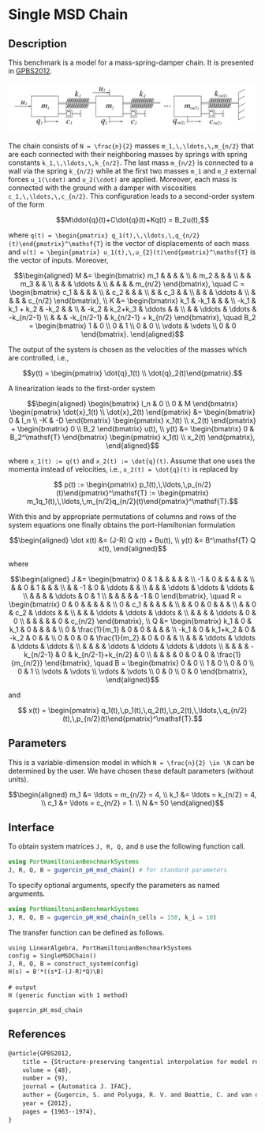 # Single MSD Chain

## Description

This benchmark is a model for a mass-spring-damper chain. It is presented in [GPBS2012](#References).

![Mass-spring-damper chain system](./assets/MSD_Chain.png)

The chain consists of ``N = \frac{n}{2}`` masses ``m_1,\,\ldots,\,m_{n/2}`` that are each connected with their neighboring masses by springs with spring constants ``k_1,\,\ldots,\,k_{n/2}``. The last mass ``m_{n/2}`` is connected to a wall via the spring ``k_{n/2}`` while at the first two masses ``m_1`` and ``m_2`` external forces ``u_1(\cdot)`` and ``u_2(\cdot)`` are applied. Moreover, each mass is connected with the ground with a damper with viscosities ``c_1,\,\ldots,\,c_{n/2}``. This configuration leads to a second-order system of the form
```math
M\ddot{q}(t)+C\dot{q}(t)+Kq(t) = B_2u(t),
```
where ``q(t) = \begin{pmatrix} q_1(t),\,\ldots,\,q_{n/2}(t)\end{pmatrix}^\mathsf{T}`` is the vector of displacements of each mass and ``u(t) = \begin{pmatrix} u_1(t),\,u_{2}(t)\end{pmatrix}^\mathsf{T}`` is the vector of inputs. Moreover, 
```math
\begin{aligned}
M &= \begin{bmatrix} m_1 & & & & \\ & m_2 & & & \\ & & m_3 & & \\ & & & \ddots & \\ & & & & m_{n/2} \end{bmatrix}, \quad C = \begin{bmatrix} c_1 & & & & \\ & c_2 & & & \\ & & c_3 & & \\ & & & \ddots & \\ & & & & c_{n/2} \end{bmatrix}, \\
K &= \begin{bmatrix} k_1 & -k_1 & & & \\ -k_1 & k_1 + k_2 & -k_2 & & \\ & -k_2 & k_2+k_3 & \ddots & & \\ & & \ddots & \ddots & -k_{n/2-1} \\ & & & -k_{n/2-1} & k_{n/2-1} + k_{n/2} \end{bmatrix}, \quad B_2 = \begin{bmatrix} 1 & 0 \\
0 & 1 \\ 0 & 0 \\ \vdots & \vdots \\ 0 & 0 \end{bmatrix}.
\end{aligned}
```

The output of the system is chosen as the velocities of the masses which are controlled, i.e.,
```math
y(t) = \begin{pmatrix} \dot{q}_1(t) \\ \dot{q}_2(t)\end{pmatrix}.
```

A linearization leads to the first-order system
```math
\begin{aligned}
\begin{bmatrix} I_n & 0 \\ 0 & M \end{bmatrix} \begin{pmatrix} \dot{x}_1(t) \\ \dot{x}_2(t) \end{pmatrix}  &=
\begin{bmatrix} 0 & I_n \\ -K & -D \end{bmatrix} \begin{pmatrix} x_1(t) \\ x_2(t) \end{pmatrix} + \begin{bmatrix} 0 \\ B_2 \end{bmatrix} u(t), \\
y(t) &= \begin{bmatrix} 0 & B_2^\mathsf{T} \end{bmatrix} \begin{pmatrix} x_1(t) \\ x_2(t) \end{pmatrix},
\end{aligned}
```
where ``x_1(t) := q(t)`` and ``x_2(t) := \dot{q}(t)``. Assume that one uses the momenta instead of velocities, i.e., ``x_2(t) = \dot{q}(t)`` is replaced by
```math
  p(t) := \begin{pmatrix} p_1(t),\,\ldots,\,p_{n/2}(t)\end{pmatrix}^\mathsf{T} := \begin{pmatrix} m_1q_1(t),\,\ldots,\,m_{n/2}q_{n/2}(t)\end{pmatrix}^\mathsf{T}.
```
With this and by appropriate permutations of columns and rows of the system equations one finally obtains the port-Hamiltonian formulation
```math
\begin{aligned}
\dot x(t) &= (J-R) Q x(t) + Bu(t), \\
y(t) &= B^\mathsf{T} Q x(t),
\end{aligned}
```
where
```math
\begin{aligned}
 J &= \begin{bmatrix} 0 & 1 & & & & & \\ -1 & 0 & & & & & \\ & & 0 & 1 & & & \\ & & -1 & 0 & \ddots & & \\ & & & \ddots & \ddots & \ddots & \\  & & & & \ddots & 0 & 1 \\  & & & & & -1 & 0 \end{bmatrix}, \quad 
 R = \begin{bmatrix} 0 & 0 & & & & & \\ 0 & c_1 & & & & & \\ & & 0 & 0 & & & \\ & & 0 & c_2 & \ddots & & \\ & & & \ddots & \ddots & \ddots & \\  & & & & \ddots & 0 & 0 \\  & & & & & 0 & c_{n/2} \end{bmatrix}, \\
 Q &= \begin{bmatrix} k_1 & 0 & k_1 & 0 & & & & \\ 0 & \frac{1}{m_1} & 0 & 0 & & & & \\ -k_1 & 0 & k_1+k_2 & 0 & -k_2 & 0 & & \\ 0 & 0 & 0 & \frac{1}{m_2} & 0 & 0 & & \\ & & & \ddots & \ddots & \ddots & \ddots & \\ & & & & \ddots & \ddots &  \ddots & \ddots \\ &  & & & -k_{n/2-1} & 0 & k_{n/2-1}+k_{n/2} & 0 \\ & & & & 0 & 0 & 0 & \frac{1}{m_{n/2}} \end{bmatrix}, \quad B = \begin{bmatrix} 0 & 0 \\ 1 & 0 \\ 0 & 0 \\ 0 & 1 \\ \vdots & \vdots \\ \vdots & \vdots \\ 0 & 0 \\ 0 & 0 \end{bmatrix},
\end{aligned}
```
and 
```math
 x(t) = \begin{pmatrix} q_1(t),\,p_1(t),\,q_2(t),\,p_2(t),\,\ldots,\,q_{n/2}(t),\,p_{n/2}(t)\end{pmatrix}^\mathsf{T}.
```
## Parameters
This is a variable-dimension model in which ``N = \frac{n}{2} \in \N`` can be determined by the user. We have chosen these default parameters (without units).
```math
\begin{aligned}
 m_1 &= \ldots = m_{n/2} = 4, \\
 k_1 &= \ldots = k_{n/2} = 4, \\
 c_1 &= \ldots = c_{n/2} = 1. \\
 N &= 50
\end{aligned}
```

## Interface

To obtain system matrices ``J, R, Q,`` and ``B`` use the following function call.
```julia
using PortHamiltonianBenchmarkSystems
J, R, Q, B = gugercin_pH_msd_chain() # for standard parameters
```

To specify optional arguments, specify the parameters as named arguments.
```julia
using PortHamiltonianBenchmarkSystems
J, R, Q, B = gugercin_pH_msd_chain(n_cells = 150, k_i = 10)
```

The transfer function can be defined as follows.
```jldoctest; output = false
using LinearAlgebra, PortHamiltonianBenchmarkSystems
config = SingleMSDChain()
J, R, Q, B = construct_system(config)
H(s) = B'*((s*I-(J-R)*Q)\B)

# output
H (generic function with 1 method)
```

```@docs
gugercin_pH_msd_chain
```

## References
```LaTeX
@article{GPBS2012,
	title = {Structure-preserving tangential interpolation for model reduction of port-{Hamiltonian} systems},
	volume = {48},
	number = {9},
	journal = {Automatica J. IFAC},
	author = {Gugercin, S. and Polyuga, R. V. and Beattie, C. and van der Schaft, A.},
	year = {2012},
	pages = {1963--1974},
}
```
